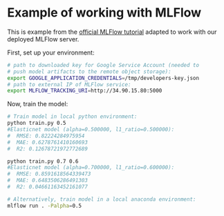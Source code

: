 # Example of working with MLFlow

This is example from the [official MLFlow tutorial](https://www.mlflow.org/docs/latest/tutorials-and-examples/tutorial.html) adapted to work with our deployed MLFlow server.

First, set up your environment:
```sh
# path to downloaded key for Google Service Account (needed to 
# push model artifacts to the remote object storage):
export GOOGLE_APPLICATION_CREDENTIALS=/tmp/developers-key.json
# path to external IP of MLFlow service:
export MLFLOW_TRACKING_URI=http://34.90.15.80:5000
```

Now, train the model:
```sh
# Train model in local python environment:
python train.py 0.5                                  
#Elasticnet model (alpha=0.500000, l1_ratio=0.500000):
#  RMSE: 0.82224284975954
#  MAE: 0.6278761410160693
#  R2: 0.12678721972772689

python train.py 0.7 0.6
#Elasticnet model (alpha=0.700000, l1_ratio=0.600000):
#  RMSE: 0.8591618564339473
#  MAE: 0.6483506286491303
#  R2: 0.04661163452161077

# Alternatively, train model in a local anaconda environment:
mlflow run . -Palpha=0.5
```

